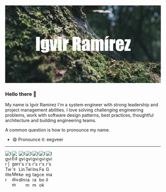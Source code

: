 <a href="https://github.com/igvir/"><img src="https://github.com/igvir/igvir/blob/main/banner.png"></a>
### Hello there 👋

My name is Igvir Ramirez I'm a system engineer with strong leadership and project management abilities. I love solving challenging engineering problems, work with software design patterns, best practices, thoughtful architecture and building engineering teams.

A common question is how to pronounce my name. 
- 😄 Pronounce it: eegveer

---
<a href="https://twitter.com/igvir">
  <img align="left" alt="Igvir | Twitter" width="22px" src="https://cdn.jsdelivr.net/npm/simple-icons@v3/icons/twitter.svg" />
</a>
<a href="https://medium.com/@igvirr">
  <img align="left" alt="Edgar's Medium" width="22px" src="https://cdn.jsdelivr.net/npm/simple-icons@v3/icons/medium.svg" />
</a>
<a href="https://www.linkedin.com/in/igvir/">
  <img align="left" alt="Igvir's LinkedIn" width="22px" src="https://cdn.jsdelivr.net/npm/simple-icons@v3/icons/linkedin.svg" />
</a>
<a href="https://t.me/igvircr">
  <img align="left" alt="Igvir's Telegram" width="22px" src="https://cdn.jsdelivr.net/npm/simple-icons@v3/icons/telegram.svg" />
</a>
<a href="https://www.instagram.com/igvir/">
  <img align="left" alt="Igvir's Instagram" width="22px" src="https://cdn.jsdelivr.net/npm/simple-icons@v3/icons/instagram.svg" />
</a>
<a href="https://www.facebook.com/igvir/">
  <img align="left" alt="Igvir's Facebook" width="22px" src="https://cdn.jsdelivr.net/npm/simple-icons@v3/icons/facebook.svg" />
</a>
<a href="mailto:igvirr@gmail.com">
  <img align="left" alt="Igvir's Gmail" width="22px" src="https://cdn.jsdelivr.net/npm/simple-icons@v3/icons/gmail.svg" />
</a>

<!--
**Igvir/igvir** is a ✨ _special_ ✨ repository because its `README.md` (this file) appears on your GitHub profile.

Here are some ideas to get you started:

- 🔭 I’m currently working on ...
- 🌱 I’m currently learning ...
- 👯 I’m looking to collaborate on ...
- 🤔 I’m looking for help with ...
- 💬 Ask me about ...
- 📫 How to reach me: ...
- 😄 Pronouns: ...
- ⚡ Fun fact: ...
-->

